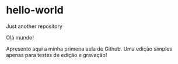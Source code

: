 # hello-world
Just another repository

Olá mundo!

Apresento aqui a minha primeira aula de Github. Uma edição simples apenas para testes de edição e gravação!
